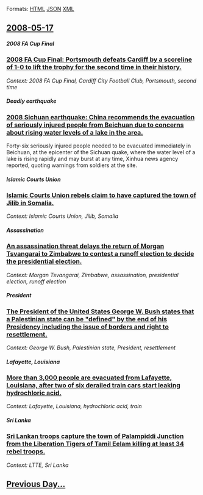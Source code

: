
Formats: [HTML](2008/05/17/index.html)  [JSON](2008/05/17/index.json)  [XML](2008/05/17/index.xml)  

## [2008-05-17](/news/2008/05/17/index.md)

##### 2008 FA Cup Final
### [ 2008 FA Cup Final: Portsmouth defeats Cardiff by a scoreline of 1-0 to lift the trophy for the second time in their history. ](/news/2008/05/17/2008-fa-cup-final-portsmouth-defeats-cardiff-by-a-scoreline-of-1-0-to-lift-the-trophy-for-the-second-time-in-their-history.md)
_Context: 2008 FA Cup Final, Cardiff City Football Club, Portsmouth, second time_

##### Deadly earthquake
### [ 2008 Sichuan earthquake: China recommends the evacuation of seriously injured people from Beichuan due to concerns about rising water levels of a lake in the area. ](/news/2008/05/17/2008-sichuan-earthquake-china-recommends-the-evacuation-of-seriously-injured-people-from-beichuan-due-to-concerns-about-rising-water-level.md)
Forty-six seriously injured people needed to be evacuated immediately in Beichuan, at the epicenter of the Sichuan quake, where the water level of a lake is rising rapidly and may burst at any time, Xinhua news agency reported, quoting warnings from soldiers at the site.

##### Islamic Courts Union
### [ Islamic Courts Union rebels claim to have captured the town of Jilib in Somalia. ](/news/2008/05/17/islamic-courts-union-rebels-claim-to-have-captured-the-town-of-jilib-in-somalia.md)
_Context: Islamic Courts Union, Jilib, Somalia_

##### Assassination
### [ An assassination threat delays the return of Morgan Tsvangarai to Zimbabwe to contest a runoff election to decide the presidential election. ](/news/2008/05/17/an-assassination-threat-delays-the-return-of-morgan-tsvangarai-to-zimbabwe-to-contest-a-runoff-election-to-decide-the-presidential-election.md)
_Context: Morgan Tsvangarai, Zimbabwe, assassination, presidential election, runoff election_

##### President
### [ The President of the United States George W. Bush states that a Palestinian state can be "defined" by the end of his Presidency including the issue of borders and right to resettlement. ](/news/2008/05/17/the-president-of-the-united-states-george-w-bush-states-that-a-palestinian-state-can-be-defined-by-the-end-of-his-presidency-including-t.md)
_Context: George W. Bush, Palestinian state, President, resettlement_

##### Lafayette, Louisiana
### [ More than 3,000 people are evacuated from Lafayette, Louisiana, after two of six derailed train cars start leaking hydrochloric acid. ](/news/2008/05/17/more-than-3-000-people-are-evacuated-from-lafayette-louisiana-after-two-of-six-derailed-train-cars-start-leaking-hydrochloric-acid.md)
_Context: Lafayette, Louisiana, hydrochloric acid, train_

##### Sri Lanka
### [ Sri Lankan troops capture the town of Palampiddi Junction from the Liberation Tigers of Tamil Eelam killing at least 34 rebel troops. ](/news/2008/05/17/sri-lankan-troops-capture-the-town-of-palampiddi-junction-from-the-liberation-tigers-of-tamil-eelam-killing-at-least-34-rebel-troops.md)
_Context: LTTE, Sri Lanka_

## [Previous Day...](/news/2008/05/16/index.md)

